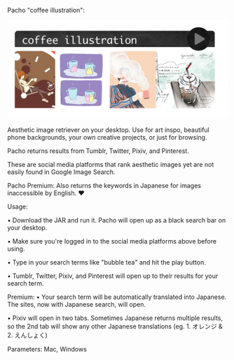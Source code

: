 Pacho "coffee illustration":

![coffee illustration](https://github.com/paradise-404/Pacho/blob/master/PachoDemo.png)

Aesthetic image retriever on your desktop. Use for art inspo, beautiful phone backgrounds, your own creative projects, or just for browsing.

Pacho returns results from Tumblr, Twitter, Pixiv, and Pinterest.

These are social media platforms that rank aesthetic images yet are not easily found in Google Image Search.

Pacho Premium: Also returns the keywords in Japanese for images inaccessible by English. ♥

Usage:

• Download the JAR and run it. Pacho will open up as a black search bar on your desktop.

• Make sure you're logged in to the social media platforms above before using.

• Type in your search terms like "bubble tea" and hit the play button.

• Tumblr, Twitter, Pixiv, and Pinterest will open up to their results for your search term.


Premium:
• Your search term will be automatically translated into Japanese. The sites, now with Japanese search, will open.

• Pixiv will open in two tabs. Sometimes Japanese returns multiple results, so the 2nd tab will show any other Japanese translations (eg. 1. オレンジ & 2. えんしょく)


Parameters: Mac, Windows
